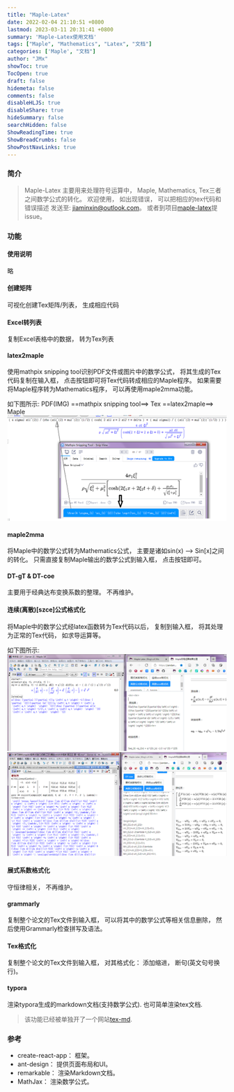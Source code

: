 ```yaml
---
title: "Maple-Latex"
date: 2022-02-04 21:10:51 +0800
lastmod: 2023-03-11 20:31:41 +0800
summary: 'Maple-Latex使用文档'
tags: ["Maple", "Mathematics", "Latex", "文档"]
categories: ['Maple', "文档"]
author: "JMx"
showToc: true
TocOpen: true
draft: false
hidemeta: false
comments: false
disableHLJS: true 
disableShare: true
hideSummary: false
searchHidden: false
ShowReadingTime: true
ShowBreadCrumbs: false
ShowPostNavLinks: true
---
```

### 简介
> Maple-Latex 主要用来处理符号运算中， 
Maple, Mathematics, Tex三者之间数学公式的转化。
欢迎使用， 如出现错误， 可以把相应的tex代码和错误描述
发送至: jiaminxin@outlook.com。 或者到项目[maple-latex](https://github.com/jiandandaoxingfu/maple-latex)提issue。

### 功能

#### 使用说明
略

#### 创建矩阵
可视化创建Tex矩阵/列表， 生成相应代码

#### Excel转列表
复制Excel表格中的数据， 转为Tex列表

#### latex2maple
使用mathpix snipping tool识别PDF文件或图片中的数学公式， 将其生成的Tex代码复制在输入框， 点击按钮即可将Tex代码转成相应的Maple程序。 
如果需要将Maple程序转为Mathematics程序， 可以再使用maple2mma功能。

如下图所示: PDF(IMG) ==mathpix snipping tool==> Tex ==latex2maple==> Maple
![latex2maple](images/latex2maple.png)

#### maple2mma
将Maple中的数学公式转为Mathematics公式， 主要是诸如sin(x) --> Sin[x]之间的转化。 只需直接复制Maple输出的数学公式到输入框， 点击按钮即可。 

#### DT-gT & DT-coe
主要用于经典达布变换系数的整理。 不再维护。

#### 连续(离散)[szce]公式格式化 
将Maple中的数学公式经latex函数转为Tex代码以后， 复制到输入框， 将其处理为正常的Tex代码， 如求导运算等。

如下图所示:
![连续公式格式化](images/continue-format.png)
![连续szce格式化](images/continue-szce-format.png)

#### 展式系数格式化
守恒律相关， 不再维护。

#### grammarly
复制整个论文的Tex文件到输入框， 可以将其中的数学公式等相关信息删除， 然后使用Grammarly检查拼写及语法。

#### Tex格式化
复制整个论文的Tex文件到输入框， 对其格式化： 添加缩进， 断句(英文句号换行)。

#### typora
渲染typora生成的markdown文档(支持数学公式). 也可简单渲染tex文档.
> 该功能已经被单独开了一个网站[tex-md](https://jiandandaoxingfu.github.io/md-tex-renderer).


### 参考
- create-react-app： 框架。
- ant-design： 提供页面布局和UI。
- remarkable： 渲染Markdown文档。
- MathJax： 渲染数学公式。